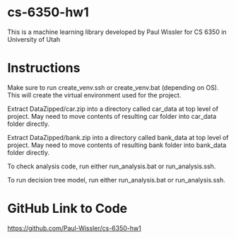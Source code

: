 # cs-6350-hw1
This is a machine learning library developed by Paul Wissler for CS 6350 in University of Utah

# Instructions
Make sure to run create_venv.ssh or create_venv.bat (depending on OS). This will create the virtual environment used for the project.

Extract DataZipped/car.zip into a directory called car_data at top level of project. May need to move contents of resulting car folder into car_data folder directly.

Extract DataZipped/bank.zip into a directory called bank_data at top level of project. May need to move contents of resulting bank folder into bank_data folder directly.

To check analysis code, run either run_analysis.bat or run_analysis.ssh.

To run decision tree model, run either run_analysis.bat or run_analysis.ssh.

# GitHub Link to Code
https://github.com/Paul-Wissler/cs-6350-hw1